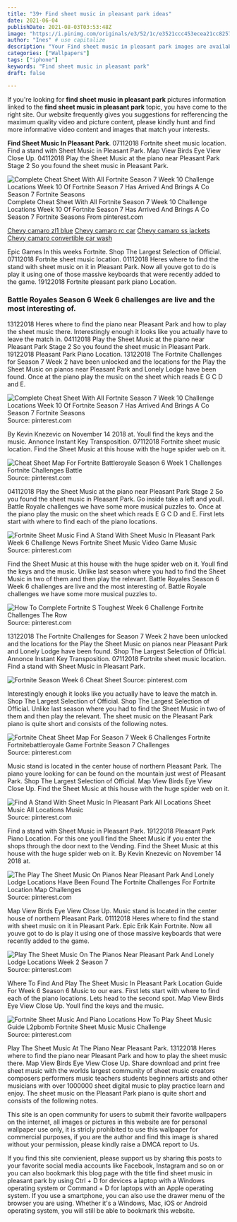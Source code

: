 ```yaml
---
title: "39+ Find sheet music in pleasant park ideas"
date: 2021-06-04
publishDate: 2021-08-03T03:53:48Z
image: "https://i.pinimg.com/originals/e3/52/1c/e3521ccc453ecea21cc82571d8378da5.jpg"
author: "Ines" # use capitalize
description: "Your Find sheet music in pleasant park images are available. Find sheet music in pleasant park are a topic that is being searched for and liked by netizens today. You can Find and Download the Find sheet music in pleasant park files here. Find and Download all free vectors."
categories: ["Wallpapers"]
tags: ["iphone"]
keywords: "Find sheet music in pleasant park"
draft: false

---
```


If you're looking for **find sheet music in pleasant park** pictures information linked to the **find sheet music in pleasant park** topic, you have come to the right  site.  Our website frequently  gives you  suggestions  for refferencing  the maximum  quality video and picture  content, please kindly hunt and find more informative video content and images  that match your interests.

**Find Sheet Music In Pleasant Park**. 07112018 Fortnite sheet music location. Find a stand with Sheet Music in Pleasant Park. Map View Birds Eye View Close Up. 04112018 Play the Sheet Music at the piano near Pleasant Park Stage 2 So you found the sheet music in Pleasant Park.

![Complete Cheat Sheet With All Fortnite Season 7 Week 10 Challenge Locations Week 10 Of Fortnite Season 7 Has Arrived And Brings A Co Season 7 Fortnite Seasons](https://i.pinimg.com/originals/8c/d3/47/8cd3477713598d1a2ffb381385fb4af6.jpg "Complete Cheat Sheet With All Fortnite Season 7 Week 10 Challenge Locations Week 10 Of Fortnite Season 7 Has Arrived And Brings A Co Season 7 Fortnite Seasons")
Complete Cheat Sheet With All Fortnite Season 7 Week 10 Challenge Locations Week 10 Of Fortnite Season 7 Has Arrived And Brings A Co Season 7 Fortnite Seasons From pinterest.com

[Chevy camaro zl1 blue](/chevy-camaro-zl1-blue/)
[Chevy camaro rc car](/chevy-camaro-rc-car/)
[Chevy camaro ss jackets](/chevy-camaro-ss-jackets/)
[Chevy camaro convertible car wash](/chevy-camaro-convertible-car-wash/)

Epic Games In this weeks Fortnite. Shop The Largest Selection of Official. 07112018 Fortnite sheet music location. 01112018 Heres where to find the stand with sheet music on it in Pleasant Park. Now all youve got to do is play it using one of those massive keyboards that were recently added to the game. 19122018 Fortnite pleasant park piano Location.

### Battle Royales Season 6 Week 6 challenges are live and the most interesting of.

13122018 Heres where to find the piano near Pleasant Park and how to play the sheet music there. Interestingly enough it looks like you actually have to leave the match in. 04112018 Play the Sheet Music at the piano near Pleasant Park Stage 2 So you found the sheet music in Pleasant Park. 19122018 Pleasant Park Piano Location. 13122018 The Fortnite Challenges for Season 7 Week 2 have been unlocked and the locations for the Play the Sheet Music on pianos near Pleasant Park and Lonely Lodge have been found. Once at the piano play the music on the sheet which reads E G C D and E.


![Complete Cheat Sheet With All Fortnite Season 7 Week 10 Challenge Locations Week 10 Of Fortnite Season 7 Has Arrived And Brings A Co Season 7 Fortnite Seasons](https://i.pinimg.com/originals/8c/d3/47/8cd3477713598d1a2ffb381385fb4af6.jpg "Complete Cheat Sheet With All Fortnite Season 7 Week 10 Challenge Locations Week 10 Of Fortnite Season 7 Has Arrived And Brings A Co Season 7 Fortnite Seasons")
Source: pinterest.com

By Kevin Knezevic on November 14 2018 at. Youll find the keys and the music. Annonce Instant Key Transposition. 07112018 Fortnite sheet music location. Find the Sheet Music at this house with the huge spider web on it.

![Cheat Sheet Map For Fortnite Battleroyale Season 6 Week 1 Challenges Fortnite Challenges Battle](https://i.pinimg.com/originals/f9/5a/1f/f95a1f5c2e4e9924b6ab69d66ab06f23.jpg "Cheat Sheet Map For Fortnite Battleroyale Season 6 Week 1 Challenges Fortnite Challenges Battle")
Source: pinterest.com

04112018 Play the Sheet Music at the piano near Pleasant Park Stage 2 So you found the sheet music in Pleasant Park. Go inside take a left and youll. Battle Royale challenges we have some more musical puzzles to. Once at the piano play the music on the sheet which reads E G C D and E. First lets start with where to find each of the piano locations.

![Fortnite Sheet Music Find A Stand With Sheet Music In Pleasant Park Week 6 Challenge News Fortnite Sheet Music Video Game Music](https://i.pinimg.com/736x/cc/bd/b1/ccbdb1b3db993f86001bc3cb8ba7dc81.jpg "Fortnite Sheet Music Find A Stand With Sheet Music In Pleasant Park Week 6 Challenge News Fortnite Sheet Music Video Game Music")
Source: pinterest.com

Find the Sheet Music at this house with the huge spider web on it. Youll find the keys and the music. Unlike last season where you had to find the Sheet Music in two of them and then play the relevant. Battle Royales Season 6 Week 6 challenges are live and the most interesting of. Battle Royale challenges we have some more musical puzzles to.

![How To Complete Fortnite S Toughest Week 6 Challenge Fortnite Challenges The Row](https://i.pinimg.com/originals/e1/28/cd/e128cdeff76faa4504c4d50222f482a4.png "How To Complete Fortnite S Toughest Week 6 Challenge Fortnite Challenges The Row")
Source: pinterest.com

13122018 The Fortnite Challenges for Season 7 Week 2 have been unlocked and the locations for the Play the Sheet Music on pianos near Pleasant Park and Lonely Lodge have been found. Shop The Largest Selection of Official. Annonce Instant Key Transposition. 07112018 Fortnite sheet music location. Find a stand with Sheet Music in Pleasant Park.

![Fortnite Season Week 6 Cheat Sheet](https://i.pinimg.com/originals/bb/9f/bf/bb9fbf08f382a572ffe94929846c9e84.jpg "Fortnite Season Week 6 Cheat Sheet")
Source: pinterest.com

Interestingly enough it looks like you actually have to leave the match in. Shop The Largest Selection of Official. Shop The Largest Selection of Official. Unlike last season where you had to find the Sheet Music in two of them and then play the relevant. The sheet music on the Pleasant Park piano is quite short and consists of the following notes.

![Fortnite Cheat Sheet Map For Season 7 Week 6 Challenges Fortnite Fortnitebattleroyale Game Fortnite Season 7 Challenges](https://i.pinimg.com/originals/38/df/9f/38df9f753716b9f7bb818a0025a9879a.jpg "Fortnite Cheat Sheet Map For Season 7 Week 6 Challenges Fortnite Fortnitebattleroyale Game Fortnite Season 7 Challenges")
Source: pinterest.com

Music stand is located in the center house of northern Pleasant Park. The piano youre looking for can be found on the mountain just west of Pleasant Park. Shop The Largest Selection of Official. Map View Birds Eye View Close Up. Find the Sheet Music at this house with the huge spider web on it.

![Find A Stand With Sheet Music In Pleasant Park All Locations Sheet Music All Locations Music](https://i.ytimg.com/vi/tTRbBdmv1QA/maxresdefault.jpg "Find A Stand With Sheet Music In Pleasant Park All Locations Sheet Music All Locations Music")
Source: pinterest.com

Find a stand with Sheet Music in Pleasant Park. 19122018 Pleasant Park Piano Location. For this one youll find the Sheet Music if you enter the shops through the door next to the Vending. Find the Sheet Music at this house with the huge spider web on it. By Kevin Knezevic on November 14 2018 at.

![The Play The Sheet Music On Pianos Near Pleasant Park And Lonely Lodge Locations Have Been Found The Fortnite Challenges For Fortnite Location Map Challenges](https://i.pinimg.com/originals/46/c2/58/46c258a1fdd6dc014537d285307479ca.jpg "The Play The Sheet Music On Pianos Near Pleasant Park And Lonely Lodge Locations Have Been Found The Fortnite Challenges For Fortnite Location Map Challenges")
Source: pinterest.com

Map View Birds Eye View Close Up. Music stand is located in the center house of northern Pleasant Park. 01112018 Heres where to find the stand with sheet music on it in Pleasant Park. Epic Erik Kain Fortnite. Now all youve got to do is play it using one of those massive keyboards that were recently added to the game.

![Play The Sheet Music On The Pianos Near Pleasant Park And Lonely Lodge Locations Week 2 Season 7](https://i.pinimg.com/600x315/d2/5d/30/d25d30bddb03850c7d69e65faa7db25d.jpg "Play The Sheet Music On The Pianos Near Pleasant Park And Lonely Lodge Locations Week 2 Season 7")
Source: pinterest.com

Where To Find And Play The Sheet Music In Pleasant Park Location Guide For Week 6 Season 6 Music to our ears. First lets start with where to find each of the piano locations. Lets head to the second spot. Map View Birds Eye View Close Up. Youll find the keys and the music.

![Fortnite Sheet Music And Piano Locations How To Play Sheet Music Guide L2pbomb Fortnite Sheet Music Music Challenge](https://i.pinimg.com/originals/e3/52/1c/e3521ccc453ecea21cc82571d8378da5.jpg "Fortnite Sheet Music And Piano Locations How To Play Sheet Music Guide L2pbomb Fortnite Sheet Music Music Challenge")
Source: pinterest.com

Play The Sheet Music At The Piano Near Pleasant Park. 13122018 Heres where to find the piano near Pleasant Park and how to play the sheet music there. Map View Birds Eye View Close Up. Share download and print free sheet music with the worlds largest community of sheet music creators composers performers music teachers students beginners artists and other musicians with over 1000000 sheet digital music to play practice learn and enjoy. The sheet music on the Pleasant Park piano is quite short and consists of the following notes.

This site is an open community for users to submit their favorite wallpapers on the internet, all images or pictures in this website are for personal wallpaper use only, it is stricly prohibited to use this wallpaper for commercial purposes, if you are the author and find this image is shared without your permission, please kindly raise a DMCA report to Us.

If you find this site convienient, please support us by sharing this posts to your favorite social media accounts like Facebook, Instagram and so on or you can also bookmark this blog page with the title find sheet music in pleasant park by using Ctrl + D for devices a laptop with a Windows operating system or Command + D for laptops with an Apple operating system. If you use a smartphone, you can also use the drawer menu of the browser you are using. Whether it's a Windows, Mac, iOS or Android operating system, you will still be able to bookmark this website.
